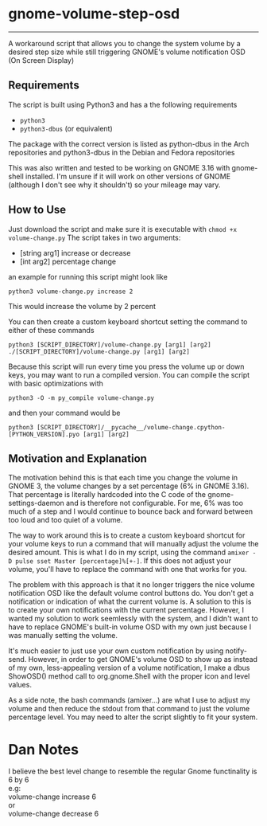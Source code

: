 # gnome-volume-step-osd
------------------------
A workaround script that allows you to change the system volume by a desired step size while still triggering GNOME's volume notification OSD (On Screen Display)

Requirements
------------
The script is built using Python3 and has a the following requirements
*    `python3`
*    `python3-dbus` (or equivalent)

The package with the correct version is listed as python-dbus in the Arch repositories and python3-dbus in the Debian and Fedora repositories

This was also written and tested to be working on GNOME 3.16 with gnome-shell installed. I'm unsure if it will work on other versions of GNOME (although I don't see why it shouldn't) so your mileage may vary.

How to Use
------------------
Just download the script and make sure it is executable with 
   ```chmod +x volume-change.py```
The script takes in two arguments:
* [string arg1] increase or decrease
* [int arg2] percentage change

an example for running this script might look like 

    python3 volume-change.py increase 2

This would increase the volume by 2 percent

You can then create a custom keyboard shortcut setting the command to either of these commands

    python3 [SCRIPT_DIRECTORY]/volume-change.py [arg1] [arg2]
    ./[SCRIPT_DIRECTORY]/volume-change.py [arg1] [arg2]

Because this script will run every time you press the volume up or down keys, you may want to run a compiled version. You can compile the script with basic optimizations with
    
    python3 -O -m py_compile volume-change.py

and then your command would be

    python3 [SCRIPT_DIRECTORY]/__pycache__/volume-change.cpython-[PYTHON_VERSION].pyo [arg1] [arg2]

Motivation and Explanation
--------------------------
The motivation behind this is that each time you change the volume in GNOME 3, the volume changes by a set percentage (6% in GNOME 3.16). That percentage is literally hardcoded into the C code of the gnome-settings-daemon and is therefore not configurable. For me, 6% was too much of a step and I would continue to bounce back and forward between too loud and too quiet of a volume. 

The way to work around this is to create a custom keyboard shortcut for your volume keys to run a command that will manually adjust the volume the desired amount. This is what I do in my script, using the command `amixer -D pulse sset Master [percentage]%[+-]`. If this does not adjust your volume, you'll have to replace the command with one that works for you.

The problem with this approach is that it no longer triggers the nice volume notification OSD like the default volume control buttons do. You don't get a notification or indication of what the current volume is. A solution to this is to create your own notifications with the current percentage. However, I wanted my solution to work seemlessly with the system, and I didn't want to have to replace GNOME's built-in volume OSD with my own just because I was manually setting the volume. 

It's much easier to just use your own custom notification by using notify-send. However, in order to get GNOME's volume OSD to show up as instead of my own, less-appealing version of a volume notification, I make a dbus ShowOSD() method call to org.gnome.Shell with the proper icon and level values.

As a side note, the bash commands (amixer...) are what I use to adjust my volume and then reduce the stdout from that command to just the volume percentage level. You may need to alter the script slightly to fit your system.

# Dan Notes
I believe the best level change to resemble the regular Gnome functinality is 6 by 6\
e.g:\
volume-change increase 6\
or\
volume-change decrease 6
